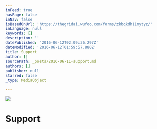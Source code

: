 ```yaml
---
inFeed: true
hasPage: false
inNav: false
isBasedOnUrl: 'https://thegridai.wufoo.com/forms/zkbqkdh11mytyz/'
inLanguage: null
keywords: []
description: ''
datePublished: '2016-06-12T02:09:36.297Z'
dateModified: '2016-06-12T01:59:57.880Z'
title: Support
author: []
sourcePath: _posts/2016-06-11-support.md
authors: []
publisher: null
starred: false
_type: MediaObject

---
```

![](https://the-grid-user-content.s3-us-west-2.amazonaws.com/e4970d76-cb03-4bf2-a42f-b5ef4df1b8e8.jpg)

# Support
